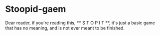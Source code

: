 # Stoopid-gaem
Dear reader, if you're reading this, ** S T O P   I T **, it's just a basic game that has no meaning, and is not ever meant to be finished.
